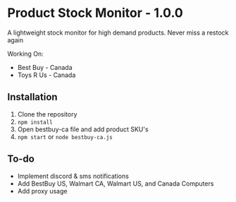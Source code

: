 # Product Stock Monitor - 1.0.0

 A lightweight stock monitor for high demand products. Never miss a restock again
 
 Working On: <br />
 * Best Buy - Canada <br />
 * Toys R Us - Canada <br />

## Installation

1. Clone the repository<br />
2. `npm install`
3. Open bestbuy-ca file and add product SKU's
4. `npm start` or `node bestbuy-ca.js`

## To-do

- Implement discord & sms notifications <br />
- Add BestBuy US, Walmart CA, Walmart US, and Canada Computers <br />
- Add proxy usage
